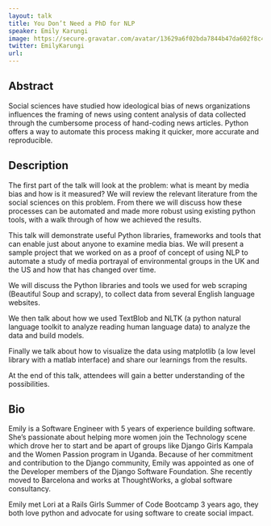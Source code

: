 ```yaml
---
layout: talk
title: You Don’t Need a PhD for NLP
speaker: Emily Karungi
image: https://secure.gravatar.com/avatar/13629a6f02bda7844b47da602f8c4d28?s=500
twitter: EmilyKarungi
url: 
---
```


## Abstract
Social sciences have studied how ideological bias of news organizations influences the framing of news using content analysis of data collected through the cumbersome process of hand-coding news articles. Python offers a way to automate this process making it quicker, more accurate and reproducible.

## Description
The first part of the talk will look at the problem: what is meant by media bias and how is it measured? We will review the relevant literature from the social sciences on this problem. From there we will discuss how these processes can be automated and made more robust using existing python tools, with a walk through of how we achieved the results.

This talk will demonstrate useful Python libraries, frameworks and tools that can enable just about anyone to examine media bias. We will present a sample project that we worked on as a proof of concept of using NLP to automate a study of media portrayal of environmental groups in the UK and the US and how that has changed over time. 


We will discuss the Python libraries and tools we used for web scraping (Beautiful Soup and scrapy), to collect data from several English language websites. 

We then talk about how we used TextBlob and NLTK (a python natural language toolkit to analyze reading human language data) to analyze the data and build models.

Finally we talk about how to visualize the data using matplotlib (a low level library with a matlab interface) and share our learnings from the results.

At the end of this talk, attendees will gain a better understanding of the possibilities.


## Bio
Emily is a Software Engineer with 5 years of experience building software.  She’s passionate about helping more women join the Technology scene which drove her to start and be apart of groups like Django Girls Kampala and the Women Passion program in Uganda. Because of her commitment and contribution to the Django community, Emily was appointed as one of the Developer members of the Django Software Foundation. She recently moved to Barcelona and works at ThoughtWorks, a global software consultancy. 

Emily met Lori at a Rails Girls Summer of Code Bootcamp 3 years ago, they both love python and advocate for using software to create social impact.

